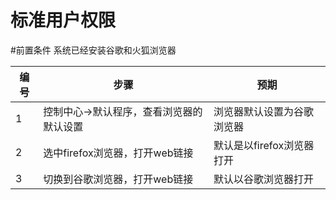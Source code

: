 # 标准用户权限

#前置条件
系统已经安装谷歌和火狐浏览器

| 编号 | 步骤                                                         | 预期                               |
| ---- | ------------------------------------------------------------ | ---------------------------------- |
| 1    | 控制中心->默认程序，查看浏览器的默认设置                     |浏览器默认设置为谷歌浏览器   |
| 2    | 选中firefox浏览器，打开web链接                            | 默认是以firefox浏览器打开          |
| 3    | 切换到谷歌浏览器，打开web链接                             | 默认以谷歌浏览器打开 |

